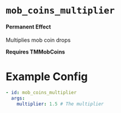 # `mob_coins_multiplier`
#### Permanent Effect

Multiplies mob coin drops

**Requires TMMobCoins**

# Example Config
```yaml
- id: mob_coins_multiplier
  args:
    multiplier: 1.5 # The multiplier
```
